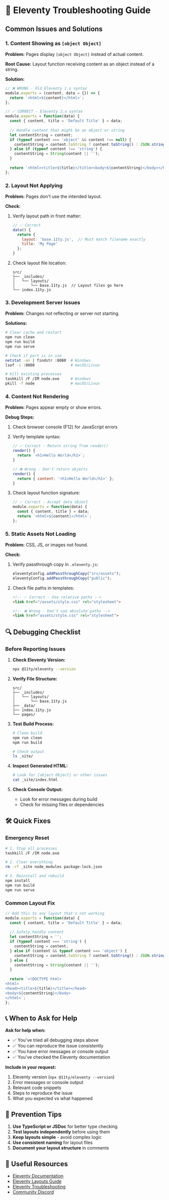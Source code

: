 # 🚨 Eleventy Troubleshooting Guide

## Common Issues and Solutions

### 1. Content Showing as `[object Object]`

**Problem:** Pages display `[object Object]` instead of actual content.

**Root Cause:** Layout function receiving content as an object instead of a string.

**Solution:**
```javascript
// ❌ WRONG - Old Eleventy 1.x syntax
module.exports = (content, data = {}) => {
  return `<html>${content}</html>`;
};

// ✅ CORRECT - Eleventy 2.x syntax
module.exports = function(data) {
  const { content, title = 'Default Title' } = data;
  
  // Handle content that might be an object or string
  let contentString = content;
  if (typeof content === 'object' && content !== null) {
    contentString = content.toString ? content.toString() : JSON.stringify(content);
  } else if (typeof content !== 'string') {
    contentString = String(content || '');
  }
  
  return `<html><title>${title}</title><body>${contentString}</body></html>`;
};
```

### 2. Layout Not Applying

**Problem:** Pages don't use the intended layout.

**Check:**
1. Verify layout path in front matter:
   ```javascript
   // ✅ Correct
   data() {
     return {
       layout: 'base.11ty.js',  // Must match filename exactly
       title: 'My Page'
     };
   }
   ```

2. Check layout file location:
   ```
   src/
   ├── _includes/
   │   └── layouts/
   │       └── base.11ty.js  // Layout files go here
   └── index.11ty.js
   ```

### 3. Development Server Issues

**Problem:** Changes not reflecting or server not starting.

**Solutions:**
```bash
# Clear cache and restart
npm run clean
npm run build
npm run serve

# Check if port is in use
netstat -an | findstr :8080  # Windows
lsof -i :8080                # macOS/Linux

# Kill existing processes
taskkill /F /IM node.exe     # Windows
pkill -f node                # macOS/Linux
```

### 4. Content Not Rendering

**Problem:** Pages appear empty or show errors.

**Debug Steps:**
1. Check browser console (F12) for JavaScript errors
2. Verify template syntax:
   ```javascript
   // ✅ Correct - Return string from render()
   render() {
     return `<h1>Hello World</h1>`;
   }
   
   // ❌ Wrong - Don't return objects
   render() {
     return { content: '<h1>Hello World</h1>' };
   }
   ```

3. Check layout function signature:
   ```javascript
   // ✅ Correct - Accept data object
   module.exports = function(data) {
     const { content, title } = data;
     return `<html>${content}</html>`;
   };
   ```

### 5. Static Assets Not Loading

**Problem:** CSS, JS, or images not found.

**Check:**
1. Verify passthrough copy in `.eleventy.js`:
   ```javascript
   eleventyConfig.addPassthroughCopy("src/assets");
   eleventyConfig.addPassthroughCopy("public");
   ```

2. Check file paths in templates:
   ```html
   <!-- ✅ Correct - Use relative paths -->
   <link href="/assets/style.css" rel="stylesheet">
   
   <!-- ❌ Wrong - Don't use absolute paths -->
   <link href="assets/style.css" rel="stylesheet">
   ```

## 🔍 Debugging Checklist

### Before Reporting Issues

1. **Check Eleventy Version:**
   ```bash
   npx @11ty/eleventy --version
   ```

2. **Verify File Structure:**
   ```
   src/
   ├── _includes/
   │   └── layouts/
   │       └── base.11ty.js
   ├── _data/
   ├── index.11ty.js
   └── pages/
   ```

3. **Test Build Process:**
   ```bash
   # Clean build
   npm run clean
   npm run build
   
   # Check output
   ls _site/
   ```

4. **Inspect Generated HTML:**
   ```bash
   # Look for [object Object] or other issues
   cat _site/index.html
   ```

5. **Check Console Output:**
   - Look for error messages during build
   - Check for missing files or dependencies

## 🛠️ Quick Fixes

### Emergency Reset
```bash
# 1. Stop all processes
taskkill /F /IM node.exe

# 2. Clear everything
rm -rf _site node_modules package-lock.json

# 3. Reinstall and rebuild
npm install
npm run build
npm run serve
```

### Common Layout Fix
```javascript
// Add this to any layout that's not working
module.exports = function(data) {
  const { content, title = 'Default Title' } = data;
  
  // Safely handle content
  let contentString = '';
  if (typeof content === 'string') {
    contentString = content;
  } else if (content && typeof content === 'object') {
    contentString = content.toString ? content.toString() : JSON.stringify(content);
  } else {
    contentString = String(content || '');
  }
  
  return `<!DOCTYPE html>
<html>
<head><title>${title}</title></head>
<body>${contentString}</body>
</html>`;
};
```

## 📞 When to Ask for Help

**Ask for help when:**
- ✅ You've tried all debugging steps above
- ✅ You can reproduce the issue consistently
- ✅ You have error messages or console output
- ✅ You've checked the Eleventy documentation

**Include in your request:**
1. Eleventy version (`npx @11ty/eleventy --version`)
2. Error messages or console output
3. Relevant code snippets
4. Steps to reproduce the issue
5. What you expected vs what happened

## 🎯 Prevention Tips

1. **Use TypeScript or JSDoc** for better type checking
2. **Test layouts independently** before using them
3. **Keep layouts simple** - avoid complex logic
4. **Use consistent naming** for layout files
5. **Document your layout structure** in comments

## 🔗 Useful Resources

- [Eleventy Documentation](https://www.11ty.dev/docs/)
- [Eleventy Layouts Guide](https://www.11ty.dev/docs/layouts/)
- [Eleventy Troubleshooting](https://www.11ty.dev/docs/debugging/)
- [Community Discord](https://discord.gg/eleventy)
